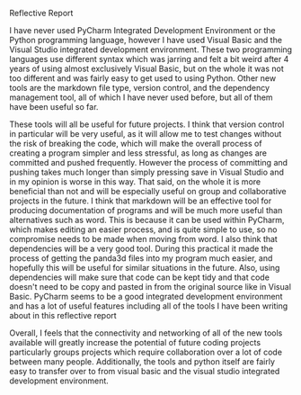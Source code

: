 Reflective Report

I have never used PyCharm Integrated Development Environment or the Python programming language, however I have used Visual Basic and the Visual Studio integrated development environment. These two programming languages use different syntax which was jarring and felt a bit weird after 4 years of using almost exclusively Visual Basic, but on the whole it was not too different and was fairly easy to get used to using Python. Other new tools are the markdown file type, version control, and the dependency management tool, all of which I have never used before, but all of them have been useful so far.

These tools will all be useful for future projects. I think that version control in particular will be very useful, as it will allow me to test changes without the risk of breaking the code, which will make the overall process of creating a program simpler and less stressful, as long as changes are committed and pushed frequently. However the process of committing and pushing takes much longer than simply pressing save in Visual Studio and in my opinion is worse in this way. That said, on the whole it is more beneficial than not and will be especially useful on group and collaborative projects in the future. I think that markdown will be an effective tool for producing documentation of programs and will be much more useful than alternatives such as word. This is because it can be used within PyCharm, which makes editing an easier process, and is quite simple to use, so no compromise needs to be made when moving from word. I also think that dependencies will be a very good tool. During this practical it made the process of getting the panda3d files into my program much easier, and hopefully this will be useful for similar situations in the future. Also, using dependencies will make sure that code can be kept tidy and that code doesn't need to be copy and pasted in from the original source like in Visual Basic.  PyCharm seems to be a good integrated development environment and has a lot of useful features including all of the tools I have been writing about in this reflective report

Overall, I feels that the connectivity and networking of all of the new tools available will greatly increase the potential of future coding projects particularly groups projects which require collaboration over a lot of code between many people. Additionally, the tools and python itself are fairly easy to transfer over to from visual basic and the visual studio integrated development environment.
